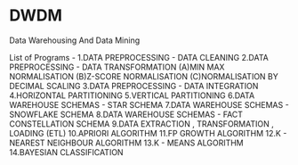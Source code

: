 # DWDM
Data Warehousing And Data Mining

List of Programs - 
  1.DATA PREPROCESSING - DATA CLEANING 
  2.DATA PREPROCESSING - DATA TRANSFORMATION 
    (A)MIN MAX NORMALISATION
    (B)Z-SCORE NORMALISATION
    (C)NORMALISATION BY DECIMAL SCALING
  3.DATA PREPROCESSING - DATA INTEGRATION 
  4.HORIZONTAL PARTITIONING 
  5.VERTICAL PARTITIONING 
  6.DATA WAREHOUSE SCHEMAS - STAR SCHEMA 
  7.DATA WAREHOUSE SCHEMAS - SNOWFLAKE SCHEMA 
  8.DATA WAREHOUSE SCHEMAS - FACT CONSTELLATION SCHEMA 
  9.DATA EXTRACTION , TRANSFORMATION , LOADING (ETL) 
  10.APRIORI ALGORITHM
  11.FP GROWTH ALGORITHM
  12.K - NEAREST NEIGHBOUR ALGORITHM 
  13.K - MEANS ALGORITHM
  14.BAYESIAN CLASSIFICATION
